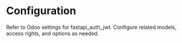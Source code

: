 # Configuration

Refer to Odoo settings for fastapi_auth_jwt. Configure related models, access rights, and options as needed.
